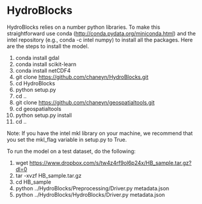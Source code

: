 HydroBlocks
==========

HydroBlocks relies on a number python libraries. To make this straightforward use conda (http://conda.pydata.org/miniconda.html) and the intel repository (e.g., conda -c intel numpy) to install all the packages. Here are the steps to install the model.

1. conda install gdal
2. conda install scikit-learn
3. conda install netCDF4
4. git clone https://github.com/chaneyn/HydroBlocks.git
5. cd HydroBlocks
6. python setup.py
7. cd ..
8. git clone https://github.com/chaneyn/geospatialtools.git
9. cd geospatialtools
10. python setup.py install
11. cd ..

Note: If you have the intel mkl library on your machine, we recommend that you set the mkl_flag variable in setup.py to True.

To run the model on a test dataset, do the following:

1. wget https://www.dropbox.com/s/tw4z4rf9ol6p24x/HB_sample.tar.gz?dl=0
2. tar -xvzf HB_sample.tar.gz
3. cd HB_sample
4. python ../HydroBlocks/Preprocessing/Driver.py metadata.json
5. python ../HydroBlocks/HydroBlocks/Driver.py metadata.json


